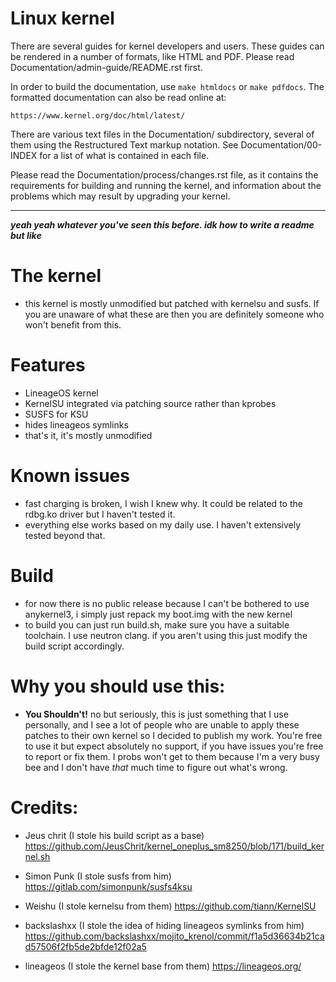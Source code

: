 Linux kernel
============

There are several guides for kernel developers and users. These guides can
be rendered in a number of formats, like HTML and PDF. Please read
Documentation/admin-guide/README.rst first.

In order to build the documentation, use ``make htmldocs`` or
``make pdfdocs``.  The formatted documentation can also be read online at:

    https://www.kernel.org/doc/html/latest/

There are various text files in the Documentation/ subdirectory,
several of them using the Restructured Text markup notation.
See Documentation/00-INDEX for a list of what is contained in each file.

Please read the Documentation/process/changes.rst file, as it contains the
requirements for building and running the kernel, and information about
the problems which may result by upgrading your kernel.


---
***yeah yeah whatever you've seen this before. idk how to write a readme but like***
# The kernel
* this kernel is mostly unmodified but patched with kernelsu and susfs. If you are unaware of what these are then you are definitely someone who won't benefit from this.

# Features
* LineageOS kernel
* KernelSU integrated via patching source rather than kprobes
* SUSFS for KSU
* hides lineageos symlinks 
* that's it, it's mostly unmodified

# Known issues
* fast charging is broken, I wish I knew why. It could be related to the rdbg.ko driver but I haven't tested it.
* everything else works based on my daily use. I haven't extensively tested beyond that.

# Build
* for now there is no public release because I can't be bothered to use anykernel3, i simply just repack my boot.img with the new kernel
* to build you can just run build.sh, make sure you have a suitable toolchain. I use neutron clang. if you aren't using this just modify the build script accordingly.

# Why you should use this:
* **You Shouldn't!** no but seriously, this is just something that I use personally, and I see a lot of people who are unable to apply these patches to their own kernel so I decided to publish my work. You're free to use it but expect absolutely no support, if you have issues you're free to report or fix them. I probs won't get to them because I'm a very busy bee and I don't have *that* much time to figure out what's wrong. 

# Credits:

* Jeus chrit (I stole his build script as a base)
https://github.com/JeusChrit/kernel_oneplus_sm8250/blob/171/build_kernel.sh

* Simon Punk (I stole susfs from him)
https://gitlab.com/simonpunk/susfs4ksu

* Weishu (I stole kernelsu from them)
https://github.com/tiann/KernelSU

* backslashxx (I stole the idea of hiding lineageos symlinks from him)
https://github.com/backslashxx/mojito_krenol/commit/f1a5d36634b21cad57506f2fb5de2bfde12f02a5

* lineageos (I stole the kernel base from them)
https://lineageos.org/


